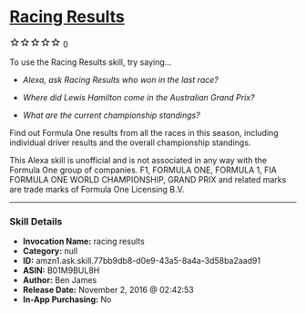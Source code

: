 # [Racing Results](http://alexa.amazon.com/#skills/amzn1.ask.skill.77bb9db8-d0e9-43a5-8a4a-3d58ba2aad91)
![0 stars](../../images/ic_star_border_black_18dp_1x.png)![0 stars](../../images/ic_star_border_black_18dp_1x.png)![0 stars](../../images/ic_star_border_black_18dp_1x.png)![0 stars](../../images/ic_star_border_black_18dp_1x.png)![0 stars](../../images/ic_star_border_black_18dp_1x.png) 0

To use the Racing Results skill, try saying...

* *Alexa, ask Racing Results who won in the last race?*

* *Where did Lewis Hamilton come in the Australian Grand Prix?*

* *What are the current championship standings?*

Find out Formula One results from all the races in this season, including individual driver results and the overall championship standings.

This Alexa skill is unofficial and is not associated in any way with the Formula One group of companies. F1, FORMULA ONE, FORMULA 1, FIA FORMULA ONE WORLD CHAMPIONSHIP, GRAND PRIX and related marks are trade marks of Formula One Licensing B.V.

***

### Skill Details

* **Invocation Name:** racing results
* **Category:** null
* **ID:** amzn1.ask.skill.77bb9db8-d0e9-43a5-8a4a-3d58ba2aad91
* **ASIN:** B01M9BUL8H
* **Author:** Ben James
* **Release Date:** November 2, 2016 @ 02:42:53
* **In-App Purchasing:** No
